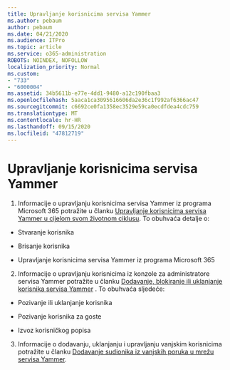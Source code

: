 ```yaml
---
title: Upravljanje korisnicima servisa Yammer
ms.author: pebaum
author: pebaum
ms.date: 04/21/2020
ms.audience: ITPro
ms.topic: article
ms.service: o365-administration
ROBOTS: NOINDEX, NOFOLLOW
localization_priority: Normal
ms.custom:
- "733"
- "6000004"
ms.assetid: 34b5611b-e77e-4dd1-9480-a12c190fbaa3
ms.openlocfilehash: 5aaca1ca3095616606da2e36c1f992af6366ac47
ms.sourcegitcommit: c6692ce0fa1358ec3529e59ca0ecdfdea4cdc759
ms.translationtype: MT
ms.contentlocale: hr-HR
ms.lasthandoff: 09/15/2020
ms.locfileid: "47812719"
---
```

# <a name="managing-yammer-users"></a>Upravljanje korisnicima servisa Yammer

1. Informacije o upravljanju korisnicima servisa Yammer iz programa Microsoft 365 potražite u članku [Upravljanje korisnicima servisa Yammer u cijelom svom životnom ciklusu](https://docs.microsoft.com/yammer/manage-yammer-users/manage-users-across-their-lifecycle). To obuhvaća detalje o:

  - Stvaranje korisnika

  - Brisanje korisnika

  - Upravljanje korisnicima servisa Yammer iz programa Microsoft 365

2. Informacije o upravljanju korisnicima iz konzole za administratore servisa Yammer potražite u članku [Dodavanje, blokiranje ili uklanjanje korisnika servisa Yammer](https://alchemyportal.azurewebsites.net/Rule/ManageYammer%20users%20across%20their%20lifecycle%20from%20Office%20365) . To obuhvaća sljedeće:

  - Pozivanje ili uklanjanje korisnika

  - Pozivanje korisnika za goste

  - Izvoz korisničkog popisa

3. Informacije o dodavanju, uklanjanju i upravljanju vanjskim korisnicima potražite u članku [Dodavanje sudionika iz vanjskih poruka u mrežu servisa Yammer](https://docs.microsoft.com/yammer/work-with-external-users/add-external-participants).
